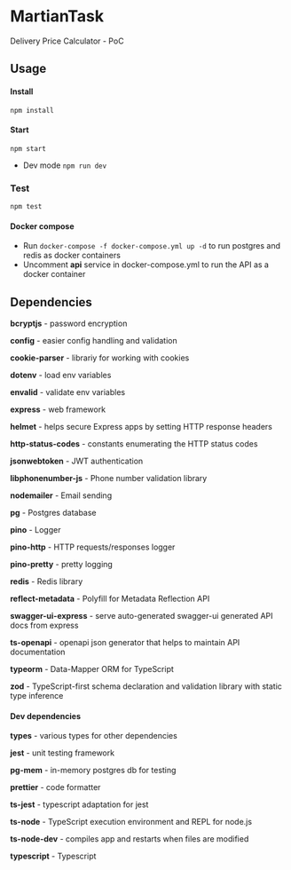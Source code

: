 # MartianTask
Delivery Price Calculator - PoC


## Usage
#### Install
`npm install`
#### Start
`npm start`

- Dev mode `npm run dev`
### Test
`npm test`
#### Docker compose
- Run `docker-compose -f docker-compose.yml up -d` to run postgres and redis as docker containers
- Uncomment **api** service in docker-compose.yml to run the API as a docker container

## Dependencies

**bcryptjs** - password encryption

**config** - easier config handling and validation

**cookie-parser** - librariy for working with cookies

**dotenv** - load env variables

**envalid** - validate env variables

**express** - web framework

**helmet** - helps secure Express apps by setting HTTP response headers

**http-status-codes** - constants enumerating the HTTP status codes

**jsonwebtoken** - JWT authentication

**libphonenumber-js** - Phone number validation library

**nodemailer** - Email sending

**pg** - Postgres database

**pino** - Logger

**pino-http** - HTTP requests/responses logger

**pino-pretty** - pretty logging

**redis** - Redis library

**reflect-metadata** - Polyfill for Metadata Reflection API

**swagger-ui-express** - serve auto-generated swagger-ui generated API docs from express

**ts-openapi** - openapi json generator that helps to maintain API documentation

**typeorm** - Data-Mapper ORM for TypeScript

**zod** - TypeScript-first schema declaration and validation library with static type inference

#### Dev dependencies
**types** - various types for other dependencies

**jest** - unit testing framework

**pg-mem** - in-memory postgres db for testing

**prettier** - code formatter

**ts-jest** - typescript adaptation for jest

**ts-node** - TypeScript execution environment and REPL for node.js

**ts-node-dev** - compiles app and restarts when files are modified

**typescript** - Typescript


